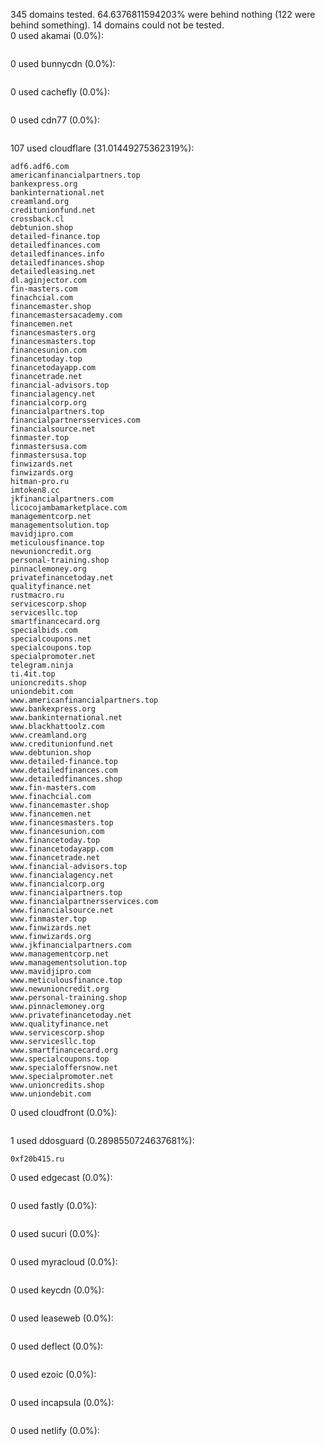 345 domains tested. 64.6376811594203% were behind nothing (122 were behind something). 14 domains could not be tested.<br>
0 used akamai (0.0%):
```

```

0 used bunnycdn (0.0%):
```

```

0 used cachefly (0.0%):
```

```

0 used cdn77 (0.0%):
```

```

107 used cloudflare (31.01449275362319%):
```
adf6.adf6.com
americanfinancialpartners.top
bankexpress.org
bankinternational.net
creamland.org
creditunionfund.net
crossback.cl
debtunion.shop
detailed-finance.top
detailedfinances.com
detailedfinances.info
detailedfinances.shop
detailedleasing.net
dl.aginjector.com
fin-masters.com
finachcial.com
financemaster.shop
financemastersacademy.com
financemen.net
financesmasters.org
financesmasters.top
financesunion.com
financetoday.top
financetodayapp.com
financetrade.net
financial-advisors.top
financialagency.net
financialcorp.org
financialpartners.top
financialpartnersservices.com
financialsource.net
finmaster.top
finmastersusa.com
finmastersusa.top
finwizards.net
finwizards.org
hitman-pro.ru
imtoken8.cc
jkfinancialpartners.com
licocojambamarketplace.com
managementcorp.net
managementsolution.top
mavidjipro.com
meticulousfinance.top
newunioncredit.org
personal-training.shop
pinnaclemoney.org
privatefinancetoday.net
qualityfinance.net
rustmacro.ru
servicescorp.shop
servicesllc.top
smartfinancecard.org
specialbids.com
specialcoupons.net
specialcoupons.top
specialpromoter.net
telegram.ninja
ti.4it.top
unioncredits.shop
uniondebit.com
www.americanfinancialpartners.top
www.bankexpress.org
www.bankinternational.net
www.blackhattoolz.com
www.creamland.org
www.creditunionfund.net
www.debtunion.shop
www.detailed-finance.top
www.detailedfinances.com
www.detailedfinances.shop
www.fin-masters.com
www.finachcial.com
www.financemaster.shop
www.financemen.net
www.financesmasters.top
www.financesunion.com
www.financetoday.top
www.financetodayapp.com
www.financetrade.net
www.financial-advisors.top
www.financialagency.net
www.financialcorp.org
www.financialpartners.top
www.financialpartnersservices.com
www.financialsource.net
www.finmaster.top
www.finwizards.net
www.finwizards.org
www.jkfinancialpartners.com
www.managementcorp.net
www.managementsolution.top
www.mavidjipro.com
www.meticulousfinance.top
www.newunioncredit.org
www.personal-training.shop
www.pinnaclemoney.org
www.privatefinancetoday.net
www.qualityfinance.net
www.servicescorp.shop
www.servicesllc.top
www.smartfinancecard.org
www.specialcoupons.top
www.specialoffersnow.net
www.specialpromoter.net
www.unioncredits.shop
www.uniondebit.com
```

0 used cloudfront (0.0%):
```

```

1 used ddosguard (0.2898550724637681%):
```
0xf20b415.ru
```

0 used edgecast (0.0%):
```

```

0 used fastly (0.0%):
```

```

0 used sucuri (0.0%):
```

```

0 used myracloud (0.0%):
```

```

0 used keycdn (0.0%):
```

```

0 used leaseweb (0.0%):
```

```

0 used deflect (0.0%):
```

```

0 used ezoic (0.0%):
```

```

0 used incapsula (0.0%):
```

```

0 used netlify (0.0%):
```

```
